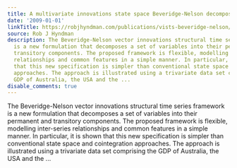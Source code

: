 ```yaml
---
title: A multivariate innovations state space Beveridge-Nelson decomposition
date: '2009-01-01'
linkTitle: https://robjhyndman.com/publications/vists-beveridge-nelson/
source: Rob J Hyndman
description: The Beveridge-Nelson vector innovations structural time series framework
  is a new formulation that decomposes a set of variables into their permanent and
  transitory components. The proposed framework is flexible, modelling inter-series
  relationships and common features in a simple manner. In particular, it is shown
  that this new specification is simpler than conventional state space and cointegration
  approaches. The approach is illustrated using a trivariate data set comprising the
  GDP of Australia, the USA and the ...
disable_comments: true
---
```

The Beveridge-Nelson vector innovations structural time series framework is a new formulation that decomposes a set of variables into their permanent and transitory components. The proposed framework is flexible, modelling inter-series relationships and common features in a simple manner. In particular, it is shown that this new specification is simpler than conventional state space and cointegration approaches. The approach is illustrated using a trivariate data set comprising the GDP of Australia, the USA and the ...